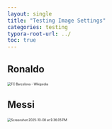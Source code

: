 ```yaml
---
layout: single
title: "Testing Image Settings"
categories: testing
typora-root-url: ../
toc: true
---
```


## Ronaldo

<img src="/assets/images/2025-10-8-testing-image-settings/Screenshot 2025-10-08 at 11.57.03 PM.png" alt="FC Barcelona - Wikipedia" style="zoom:50%;" />

## Messi

<img src="/assets/images/2025-10-8-testing-image-settings/Screenshot 2025-10-08 at 9.36.05 PM.png" alt="Screenshot 2025-10-08 at 9.36.05 PM" style="zoom:50%;" />



